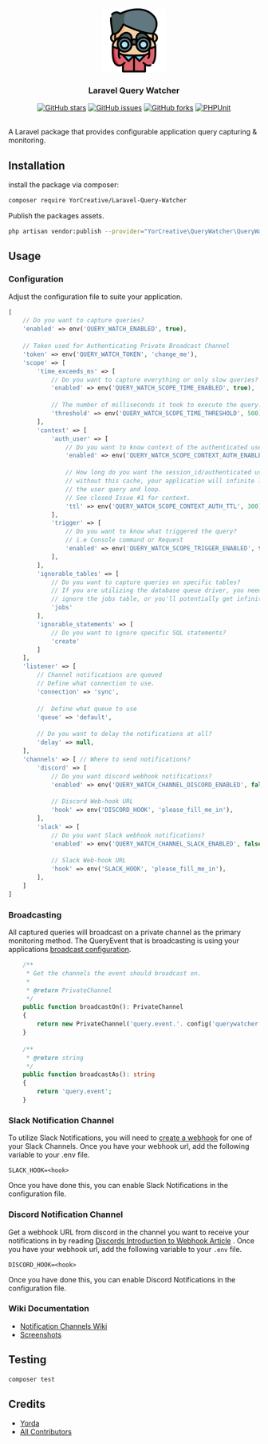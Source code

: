 <br />
<br />

<div align="center">
  <a href="https://github.com/YorCreative">
    <img src="content/logo.png" alt="Logo" width="128" height="128">
  </a>
</div>

<h3 align="center">Laravel Query Watcher</h3>

<div align="center">
<a href="https://github.com/YorCreative/Laravel-Query-Watcher/stargazers"><img alt="GitHub stars" src="https://img.shields.io/github/stars/YorCreative/Laravel-Query-Watcher"></a>
<a href="https://github.com/YorCreative/Laravel-Query-Watcher/issues"><img alt="GitHub issues" src="https://img.shields.io/github/issues/YorCreative/Laravel-Query-Watcher"></a>
<a href="https://github.com/YorCreative/Laravel-Query-Watcher/network"><img alt="GitHub forks" src="https://img.shields.io/github/forks/YorCreative/Laravel-Query-Watcher"></a>
<a href="https://github.com/YorCreative/Laravel-Query-Watcher/actions/workflows/phpunit.yml"><img alt="PHPUnit" src="https://github.com/YorCreative/Laravel-Query-Watcher/actions/workflows/phpunit.yml/badge.svg"></a>
</div>

<br />


A Laravel package that provides configurable application query capturing & monitoring.

## Installation

install the package via composer:

```bash
composer require YorCreative/Laravel-Query-Watcher
```

Publish the packages assets.

```bash
php artisan vendor:publish --provider="YorCreative\QueryWatcher\QueryWatcherServiceProvider"
```

## Usage

### Configuration

Adjust the configuration file to suite your application.

```php
[
    // Do you want to capture queries?
    'enabled' => env('QUERY_WATCH_ENABLED', true), 
    
    // Token used for Authenticating Private Broadcast Channel
    'token' => env('QUERY_WATCH_TOKEN', 'change_me'), 
    'scope' => [
        'time_exceeds_ms' => [
            // Do you want to capture everything or only slow queries?
            'enabled' => env('QUERY_WATCH_SCOPE_TIME_ENABLED', true), 
            
            // The number of milliseconds it took to execute the query.
            'threshold' => env('QUERY_WATCH_SCOPE_TIME_THRESHOLD', 500), 
        ],
        'context' => [
            'auth_user' => [
                // Do you want to know context of the authenticated user when query is captured?
                'enabled' => env('QUERY_WATCH_SCOPE_CONTEXT_AUTH_ENABLED', true),
                 
                // How long do you want the session_id/authenticated user cached for? 
                // without this cache, your application will infinite loop because it will capture
                // the user query and loop.
                // See closed Issue #1 for context.
                'ttl' => env('QUERY_WATCH_SCOPE_CONTEXT_AUTH_TTL', 300), 
            ],
            'trigger' => [
                // Do you want to know what triggered the query?
                // i.e Console command or Request
                'enabled' => env('QUERY_WATCH_SCOPE_TRIGGER_ENABLED', true), 
            ],
        ],
        'ignorable_tables' => [
            // Do you want to capture queries on specific tables?
            // If you are utilizing the database queue driver, you need to
            // ignore the jobs table, or you'll potentially get infinite capture loops.
            'jobs' 
        ],
        'ignorable_statements' => [
            // Do you want to ignore specific SQL statements?
            'create' 
        ]
    ],
    'listener' => [ 
        // Channel notifications are queued
        // Define what connection to use.
        'connection' => 'sync',
        
        //  Define what queue to use 
        'queue' => 'default',
        
        // Do you want to delay the notifications at all? 
        'delay' => null, 
    ],
    'channels' => [ // Where to send notifications?
        'discord' => [ 
            // Do you want discord webhook notifications?
            'enabled' => env('QUERY_WATCH_CHANNEL_DISCORD_ENABLED', false),
            
            // Discord Web-hook URL 
            'hook' => env('DISCORD_HOOK', 'please_fill_me_in'), 
        ],
        'slack' => [ 
            // Do you want Slack webhook notifications?
            'enabled' => env('QUERY_WATCH_CHANNEL_SLACK_ENABLED', false),
            
            // Slack Web-hook URL
            'hook' => env('SLACK_HOOK', 'please_fill_me_in'), 
        ],
    ]
]
```

### Broadcasting

All captured queries will broadcast on a private channel as the primary monitoring method. The QueryEvent that is
broadcasting is using your
applications [broadcast configuration](https://laravel.com/docs/9.x/broadcasting#configuration).

```php
    /**
     * Get the channels the event should broadcast on.
     *
     * @return PrivateChannel
     */
    public function broadcastOn(): PrivateChannel
    {
        return new PrivateChannel('query.event.'. config('querywatcher.token'));
    }

    /**
     * @return string
     */
    public function broadcastAs(): string
    {
        return 'query.event';
    }
```

### Slack Notification Channel

To utilize Slack Notifications, you will need to [create a webhook](https://api.slack.com/messaging/webhooks#create_a_webhook) for one of your Slack Channels. Once you have your
webhook url, add the following variable to your .env file.

```dotenv
SLACK_HOOK=<hook>
```

Once you have done this, you can enable Slack Notifications in the configuration file.

### Discord Notification Channel

Get a webhook URL from discord in the channel you want to receive your notifications in by
reading [Discords Introduction to Webhook Article](https://support.discord.com/hc/en-us/articles/228383668-Intro-to-Webhooks)
. Once you have your webhook url, add the following variable to your `.env` file.

```dotenv
DISCORD_HOOK=<hook>
```

Once you have done this, you can enable Discord Notifications in the configuration file.

### Wiki Documentation

- [Notification Channels Wiki](https://github.com/YorCreative/Laravel-Query-Watcher/wiki/Notification-Channels)
- [Screenshots](https://github.com/YorCreative/Laravel-Query-Watcher/wiki/Screenshots)

## Testing

```bash
composer test
```

## Credits

- [Yorda](https://github.com/yordadev)
- [All Contributors](../../contributors)

